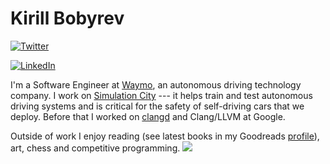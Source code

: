 # Kirill Bobyrev

[![Twitter](https://img.shields.io/twitter/follow/kirillbobyrev?style=social)](https://twitter.com/kirillbobyrev)

[![LinkedIn](https://img.shields.io/badge/LinkedIn-kirillbobyrev-blue)](https://www.linkedin.com/in/kirillbobyrev)

I'm a Software Engineer at [Waymo](https://waymo.com/), an autonomous driving
technology company. I work on [Simulation
City](https://blog.waymo.com/2021/06/SimulationCity.html) --- it helps train and
test autonomous driving systems and is critical for the safety of self-driving
cars that we deploy. Before that I worked on [clangd](https://clangd.llvm.org)
and Clang/LLVM at Google.

Outside of work I enjoy reading (see latest books in my Goodreads
[profile](https://www.goodreads.com/kirillbobyrev)), art, chess and competitive
programming.
![](https://hit.yhype.me/github/profile?user_id=3352968)
